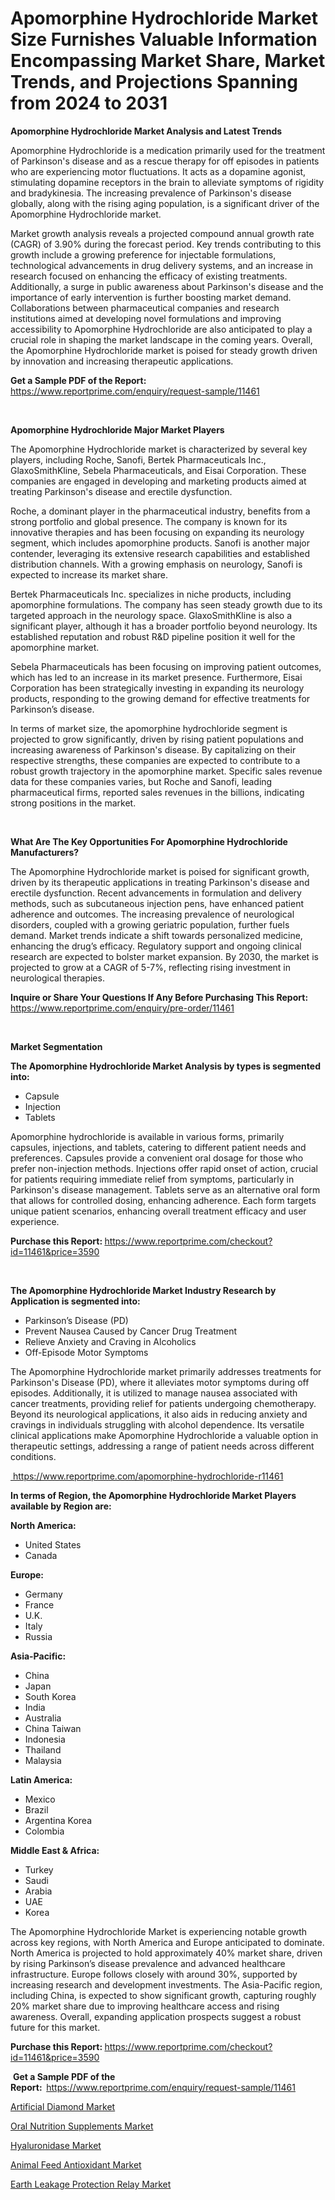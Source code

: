<p><h1>Apomorphine Hydrochloride Market Size Furnishes Valuable Information Encompassing Market Share, Market Trends, and Projections Spanning from 2024 to 2031</h1></p><p><strong>Apomorphine Hydrochloride Market Analysis and Latest Trends</strong></p>
<p><p>Apomorphine Hydrochloride is a medication primarily used for the treatment of Parkinson's disease and as a rescue therapy for off episodes in patients who are experiencing motor fluctuations. It acts as a dopamine agonist, stimulating dopamine receptors in the brain to alleviate symptoms of rigidity and bradykinesia. The increasing prevalence of Parkinson's disease globally, along with the rising aging population, is a significant driver of the Apomorphine Hydrochloride market.</p><p>Market growth analysis reveals a projected compound annual growth rate (CAGR) of 3.90% during the forecast period. Key trends contributing to this growth include a growing preference for injectable formulations, technological advancements in drug delivery systems, and an increase in research focused on enhancing the efficacy of existing treatments. Additionally, a surge in public awareness about Parkinson's disease and the importance of early intervention is further boosting market demand. Collaborations between pharmaceutical companies and research institutions aimed at developing novel formulations and improving accessibility to Apomorphine Hydrochloride are also anticipated to play a crucial role in shaping the market landscape in the coming years. Overall, the Apomorphine Hydrochloride market is poised for steady growth driven by innovation and increasing therapeutic applications.</p></p>
<p><strong>Get a Sample PDF of the Report:&nbsp;</strong> <a href="https://www.reportprime.com/enquiry/request-sample/11461?utm_campaign=1833&utm_medium=2&utm_source=Github&utm_content=ia&utm_term=02122024&utm_id=apomorphine-hydrochloride">https://www.reportprime.com/enquiry/request-sample/11461</a></p>
<p>&nbsp;</p>
<p><strong>Apomorphine Hydrochloride Major Market Players</strong></p>
<p><p>The Apomorphine Hydrochloride market is characterized by several key players, including Roche, Sanofi, Bertek Pharmaceuticals Inc., GlaxoSmithKline, Sebela Pharmaceuticals, and Eisai Corporation. These companies are engaged in developing and marketing products aimed at treating Parkinson's disease and erectile dysfunction.</p><p>Roche, a dominant player in the pharmaceutical industry, benefits from a strong portfolio and global presence. The company is known for its innovative therapies and has been focusing on expanding its neurology segment, which includes apomorphine products. Sanofi is another major contender, leveraging its extensive research capabilities and established distribution channels. With a growing emphasis on neurology, Sanofi is expected to increase its market share.</p><p>Bertek Pharmaceuticals Inc. specializes in niche products, including apomorphine formulations. The company has seen steady growth due to its targeted approach in the neurology space. GlaxoSmithKline is also a significant player, although it has a broader portfolio beyond neurology. Its established reputation and robust R&D pipeline position it well for the apomorphine market.</p><p>Sebela Pharmaceuticals has been focusing on improving patient outcomes, which has led to an increase in its market presence. Furthermore, Eisai Corporation has been strategically investing in expanding its neurology products, responding to the growing demand for effective treatments for Parkinson’s disease.</p><p>In terms of market size, the apomorphine hydrochloride segment is projected to grow significantly, driven by rising patient populations and increasing awareness of Parkinson's disease. By capitalizing on their respective strengths, these companies are expected to contribute to a robust growth trajectory in the apomorphine market. Specific sales revenue data for these companies varies, but Roche and Sanofi, leading pharmaceutical firms, reported sales revenues in the billions, indicating strong positions in the market.</p></p>
<p>&nbsp;</p>
<p><strong>What Are The Key Opportunities For Apomorphine Hydrochloride Manufacturers?</strong></p>
<p><p>The Apomorphine Hydrochloride market is poised for significant growth, driven by its therapeutic applications in treating Parkinson's disease and erectile dysfunction. Recent advancements in formulation and delivery methods, such as subcutaneous injection pens, have enhanced patient adherence and outcomes. The increasing prevalence of neurological disorders, coupled with a growing geriatric population, further fuels demand. Market trends indicate a shift towards personalized medicine, enhancing the drug’s efficacy. Regulatory support and ongoing clinical research are expected to bolster market expansion. By 2030, the market is projected to grow at a CAGR of 5-7%, reflecting rising investment in neurological therapies.</p></p>
<p><strong>Inquire or Share Your Questions If Any Before Purchasing This Report:</strong> <a href="https://www.reportprime.com/enquiry/pre-order/11461?utm_campaign=1833&utm_medium=2&utm_source=Github&utm_content=ia&utm_term=02122024&utm_id=apomorphine-hydrochloride">https://www.reportprime.com/enquiry/pre-order/11461</a></p>
<p>&nbsp;</p>
<p><strong>Market Segmentation</strong></p>
<p><strong>The Apomorphine Hydrochloride Market Analysis by types is segmented into:</strong></p>
<p><ul><li>Capsule</li><li>Injection</li><li>Tablets</li></ul></p>
<p><p>Apomorphine hydrochloride is available in various forms, primarily capsules, injections, and tablets, catering to different patient needs and preferences. Capsules provide a convenient oral dosage for those who prefer non-injection methods. Injections offer rapid onset of action, crucial for patients requiring immediate relief from symptoms, particularly in Parkinson's disease management. Tablets serve as an alternative oral form that allows for controlled dosing, enhancing adherence. Each form targets unique patient scenarios, enhancing overall treatment efficacy and user experience.</p></p>
<p><strong>Purchase this Report:&nbsp;</strong><a href="https://www.reportprime.com/checkout?id=11461&price=3590&utm_campaign=1833&utm_medium=2&utm_source=Github&utm_content=ia&utm_term=02122024&utm_id=apomorphine-hydrochloride">https://www.reportprime.com/checkout?id=11461&price=3590</a></p>
<p>&nbsp;</p>
<p><strong>The Apomorphine Hydrochloride Market Industry Research by Application is segmented into:</strong></p>
<p><ul><li>Parkinson’s Disease (PD)</li><li>Prevent Nausea Caused by Cancer Drug Treatment</li><li>Relieve Anxiety and Craving in Alcoholics</li><li>Off-Episode Motor Symptoms</li></ul></p>
<p><p>The Apomorphine Hydrochloride market primarily addresses treatments for Parkinson's Disease (PD), where it alleviates motor symptoms during off episodes. Additionally, it is utilized to manage nausea associated with cancer treatments, providing relief for patients undergoing chemotherapy. Beyond its neurological applications, it also aids in reducing anxiety and cravings in individuals struggling with alcohol dependence. Its versatile clinical applications make Apomorphine Hydrochloride a valuable option in therapeutic settings, addressing a range of patient needs across different conditions.</p></p>
<p><a href="https://www.reportprime.com/apomorphine-hydrochloride-r11461?utm_campaign=1833&utm_medium=2&utm_source=Github&utm_content=ia&utm_term=02122024&utm_id=apomorphine-hydrochloride">&nbsp;https://www.reportprime.com/apomorphine-hydrochloride-r11461</a></p>
<p><strong>In terms of Region, the Apomorphine Hydrochloride Market Players available by Region are:</strong></p>
<p>
    <p> <strong> North America: </strong>
        <ul>
            <li>United States</li>
            <li>Canada</li>
        </ul>
        </p> 
    <p> <strong> Europe: </strong>
        <ul>
            <li>Germany</li>
            <li>France</li>
            <li>U.K.</li>
            <li>Italy</li>
            <li>Russia</li>
        </ul>
        </p> 
    <p> <strong> Asia-Pacific: </strong>
        <ul>
            <li>China</li>
            <li>Japan</li>
            <li>South Korea</li>
            <li>India</li>
            <li>Australia</li>
            <li>China Taiwan</li>
            <li>Indonesia</li>
            <li>Thailand</li>
            <li>Malaysia</li>
        </ul>
        </p> 
    <p> <strong> Latin America: </strong>
        <ul>
            <li>Mexico</li>
            <li>Brazil</li>
            <li>Argentina Korea</li>
            <li>Colombia</li>
        </ul>
        </p> 
    <p> <strong> Middle East & Africa: </strong>
        <ul>
            <li>Turkey</li>
            <li>Saudi</li>
            <li>Arabia</li>
            <li>UAE</li>
            <li>Korea</li>
        </ul>
    </p>
    </p>
<p><p>The Apomorphine Hydrochloride Market is experiencing notable growth across key regions, with North America and Europe anticipated to dominate. North America is projected to hold approximately 40% market share, driven by rising Parkinson’s disease prevalence and advanced healthcare infrastructure. Europe follows closely with around 30%, supported by increasing research and development investments. The Asia-Pacific region, including China, is expected to show significant growth, capturing roughly 20% market share due to improving healthcare access and rising awareness. Overall, expanding application prospects suggest a robust future for this market.</p></p>
<p><strong>Purchase this Report: </strong><a href="https://www.reportprime.com/checkout?id=11461&price=3590&utm_campaign=1833&utm_medium=2&utm_source=Github&utm_content=ia&utm_term=02122024&utm_id=apomorphine-hydrochloride">https://www.reportprime.com/checkout?id=11461&price=3590</a></p>
<p>&nbsp;<strong>Get a Sample PDF of the Report:&nbsp;&nbsp;</strong><a href="https://www.reportprime.com/enquiry/request-sample/11461?utm_campaign=1833&utm_medium=2&utm_source=Github&utm_content=ia&utm_term=02122024&utm_id=apomorphine-hydrochloride">https://www.reportprime.com/enquiry/request-sample/11461</a></p>
<p><strong></strong></p>
<p><p><a href="https://issuu.com/reportprime-2/docs/artificial-diamond-market-size-2030.pptx?utm_campaign=1833&utm_medium=2&utm_source=Github&utm_content=ia&utm_term=02122024&utm_id=apomorphine-hydrochloride">Artificial Diamond Market</a></p><p><a href="https://www.linkedin.com/pulse/forecast-oral-nutrition-supplements-market-from-2024-rv97e?utm_campaign=1833&utm_medium=2&utm_source=Github&utm_content=ia&utm_term=02122024&utm_id=apomorphine-hydrochloride">Oral Nutrition Supplements Market</a></p><p><a href="https://www.linkedin.com/pulse/hyaluronidase-market-overview-analyzing-trends-projecting-vmyse?utm_campaign=1833&utm_medium=2&utm_source=Github&utm_content=ia&utm_term=02122024&utm_id=apomorphine-hydrochloride">Hyaluronidase Market</a></p><p><a href="https://issuu.com/reportprime-2/docs/animal-feed-antioxidant-market-size-2030.pptx?utm_campaign=1833&utm_medium=2&utm_source=Github&utm_content=ia&utm_term=02122024&utm_id=apomorphine-hydrochloride">Animal Feed Antioxidant Market</a></p><p><a href="https://www.linkedin.com/pulse/remarkable-cagr-138-research-thoroughly-analyzes-value-market-hgoef?utm_campaign=1833&utm_medium=2&utm_source=Github&utm_content=ia&utm_term=02122024&utm_id=apomorphine-hydrochloride">Earth Leakage Protection Relay Market</a></p></p>